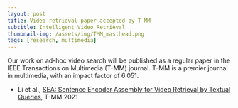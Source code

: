 ```yaml
---
layout: post
title: Video retrieval paper accepted by T-MM
subtitle: Intelligent Video Retrieval
thumbnail-img: /assets/img/TMM_masthead.png
tags: [research, multimedia]
---
```


Our work on ad-hoc video search will be published as a regular paper in the IEEE Transactions on Multimedia (T-MM) journal. T-MM is a premier journal in multimedia, with an impact factor of 6.051.

+ Li et al., [SEA: Sentence Encoder Assembly for Video Retrieval by Textual Queries](https://arxiv.org/abs/2011.12091), T-MM 2021
